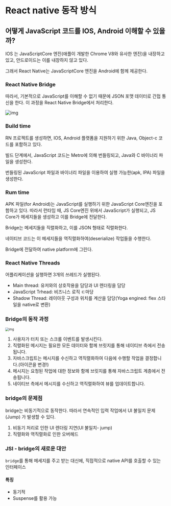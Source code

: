 # React native 동작 방식

## 어떻게 JavaScript 코드를 IOS, Android 이해할 수 있을까?

IOS 는 JavaScriptCore 엔진(애플이 개발한 Chrome V8와 유사한 엔진)을 내장하고 있고, 안드로이드는 이를 내장하지 않고 있다.

그래서 React Native는 JavaScriptCore 엔진을 Android에 함께 제공한다.



### React Native Bridge

따라서, 기본적으로 JavaScript를 이해할 수 없기 때문에 JSON 포맷 데이터로 간접 통신을 한다. 이 과정을 React Native Bridge에서 처리한다.

![img](https://miro.medium.com/v2/resize:fit:1400/1*FLWFhI5iKhOAeRDOpywLdw.png)



### Build time

RN 프로젝트를 생성하면, IOS, Android 플랫폼을 지원하기 위한 Java, Object-c 코드를 포함하고 있다.

빌드 단계에서, JavaScript 코드는 Metro에 의해 번들링되고, Java와 C 바이너리 파일을 생성한다.

번들링된 JavaScript 파일과 바이너리 파일을 이용하여 실행 가능한(apk, IPA) 파일을 생성한다.



### Rum time

APK 파일(for Android)는 JavaScript를 실행하기 위한 JavaScript Core엔진을 포함하고 있다. 따라서 런타임 때, JS Core엔진 위에서 JavaScript가 실행되고, JS Core가 메세지들을 생성하고 이를 Bridge에 전달한다.

Bridge는 메세지들을 직렬화하고, 이를 JSON 형태로 직렬화한다.

네이티브 코드는 이 메세지들을 역직렬화하여(deserialize) 작업들을 수행한다.





 Bridge에 전달하여 native platform에 그린다.



### React Native Threads

어플리케이션을 실행하면 3개의 쓰레드가 실행된다.

* Main thread: 유저와의 상호작용을 담당과 UI 렌더링을 담당
* JavaScript Trhead: 비즈니스 로직 ㄷ마당
* Shadow Thread: 레이아웃 구성과 위치를 계산을 담당(Yoga engined: flex 스타일을 native로 변환)



### Bridge의 동작 과정

<img src="https://miro.medium.com/v2/resize:fit:1400/1*XS4xzTNoDu2voJXpirnQwA.png" alt="img" style="zoom:67%;" />

1. 사용자가 터치 또는 스크롤 이벤트를 발생시킨다.
2. 직렬화된 메시지는 필요한 모든 데이터와 함께 브릿지를 통해 네이티브 측에서 전송됩니다.
3. 자바스크립트는 메시지를 수신하고 역직렬화하여 다음에 수행할 작업을 결정합니다.(아이콘을 변경!)
4. 메시지는 요청된 작업에 대한 정보와 함께 브릿지를 통해 자바스크립트 계층에서 전송됩니다.
5. 네이티브 측에서 메시지를 수신하고 역직렬화하여 뷰를 업데이트합니다.



### bridge의 문제점

bridge는 비동기적으로 동작한다. 따라서 연속적인 입력 작업에서 UI 불일치 문제(Jump) 가 발생할 수 있다.

1. 비동기 처리로 인한 UI 렌더링 지연(UI 불일치- jump)
2. 직렬화와 역직렬화로 인한 오버헤드



### JSI - bridge의 새로운 대안

`bridge`를 통해 메세지를 주고 받는 대신에, 직접적으로 native API를 호출할 수 있는 인터페이스

#### 특징

* 동기적
* Suspense를 활용 가능



